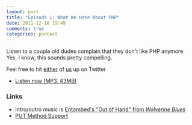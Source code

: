 ```yaml
---
layout: post
title: "Episode 1: What We Hate About PHP"
date: 2011-12-10 19:49
comments: true
categories: podcast
---
```


Listen to a couple old dudes complain that they don't like PHP anymore. Yes, I know, this sounds pretty compelling.

Feel free to hit [either](http://twitter.com/chartjes) of [us](http://twitter.com/funkatron) up on Twitter

* [Listen now (MP3, 43MB)](http://devhell.s3.amazonaws.com/ep1-64mono.mp3)

### Links

* Intro/outro music is [Entombed's "Out of Hand" from <em>Wolverine Blues</em>](http://www.amazon.com/Wolverine-Blues/dp/B000Z9AWOK)
* [PUT Method Support](http://php.net/manual/en/features.file-upload.put-method.php)